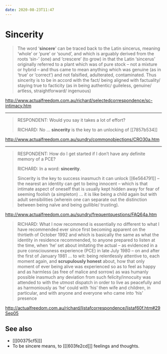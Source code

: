 ```yaml
---
date: 2020-08-23T11:47
---
```


# Sincerity

> The word ‘**sincere**’ can be traced back to the Latin sincerus, meaning ‘whole’ or ‘pure’ or ‘sound’, and which is arguably derived from the roots ‘sin-’ (one) and ‘crescere’ (to grow) in that the Latin ‘sincerus’ originally referred to a plant which was of pure stock – not a mixture or hybrid – and thus came to mean anything which was genuine (as in ‘true’ or ‘correct’) and not falsified, adulterated, contaminated. Thus sincerity is to be in accord with the fact/ being aligned with factuality/ staying true to facticity (as in being authentic/ guileless, genuine/ artless, straightforward/ ingenuous)

<http://www.actualfreedom.com.au/richard/selectedcorrespondence/sc-intimacy.htm>

---

> RESPONDENT: Would you say it takes a lot of effort?
>
> RICHARD: No ... **sincerity** is the key to an unlocking of [[7857b534]]

<http://www.actualfreedom.com.au/sundry/commonobjections/CRO30a.htm>

---

> RESPONDENT: How do I get started if I don’t have any definite memory of a PCE?
>
> RICHARD: In a word: **sincerity**.
>
> Sincerity is the key to success inasmuch it can unlock [[6e564791]] – the nearest an identity can get to being innocent – which is that intimate aspect of oneself that is usually kept hidden away for fear of seeming foolish (a simpleton) ... it is like being a child again but with adult sensibilities (wherein one can separate out the distinction between being naïve and being gullible/ trusting).

<http://www.actualfreedom.com.au/sundry/frequentquestions/FAQ64a.htm>

> RICHARD: What I now recommend is essentially no different to what I have recommended ever since first becoming apparent on the thirtieth of October 1992 and which is basically the same as what the identity in residence recommended, to anyone prepared to listen at the time, when ‘he’ set about imitating the actual – as evidenced in a pure consciousness experience (PCE) in late July 1980 – on and after the first of January 1981 ... to wit: being relentlessly attentive to, each moment again, and **scrupulously honest** about, how that only moment of ever being alive was experienced so as to feel as happy and as harmless (as free of malice and sorrow) as was humanly possible inasmuch any deviation from such felicity/innocuity was attended to with the utmost dispatch in order to live as peacefully and as harmoniously as ‘he’ could with ‘his’ then wife and children, in particular, and with anyone and everyone who came into ‘his’ presence 

<http://actualfreedom.com.au/richard/listafcorrespondence/listaf60f.htm#29Sep05>

## See also

* [[[00375cf5]]]
* To be sincere means, to [[[603fe2cd]]] feelings and thoughts.